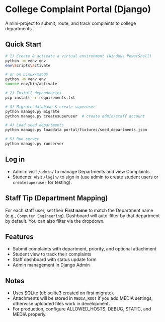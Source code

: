 # College Complaint Portal (Django)

A mini-project to submit, route, and track complaints to college departments.

## Quick Start

```bash
# 1) Create & activate a virtual environment (Windows PowerShell)
python -m venv env
env\Scripts\activate

# or on Linux/macOS
python -m venv env
source env/bin/activate

# 2) Install dependencies
pip install -r requirements.txt

# 3) Migrate database & create superuser
python manage.py migrate
python manage.py createsuperuser  # create admin/staff account

# 4) Load seed departments
python manage.py loaddata portal/fixtures/seed_departments.json

# 5) Run server
python manage.py runserver
```

## Log in

- Admin: visit `/admin/` to manage Departments and view Complaints.
- Students: visit `/login/` to sign in (use admin to create student users or `createsuperuser` for testing).

## Staff Tip (Department Mapping)

For each staff user, set their **First name** to match the Department name (e.g., `Computer Engineering`).
Dashboard will auto-filter by that department by default. You can also filter via the dropdown.

## Features
- Submit complaints with department, priority, and optional attachment
- Student view to track their complaints
- Staff dashboard with status update form
- Admin management in Django Admin

## Notes
- Uses SQLite (db.sqlite3 created on first migrate).
- Attachments will be stored in `MEDIA_ROOT` if you add MEDIA settings; otherwise uploaded files work in development.
- For production, configure ALLOWED_HOSTS, DEBUG, STATIC, and MEDIA properly.
